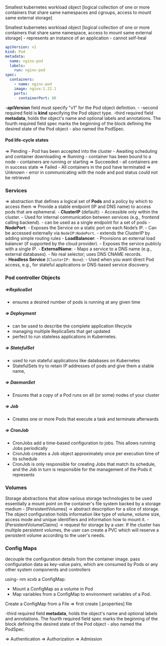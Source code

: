 
Smallest kubernetes workload object [logical collection of one or more containers that share same namespaces and cgroups, access to mount same external storage]

Smallest kubernetes workload object [logical collection of one or more containers that share same namespace, access to mount same external storage]
	- represents an instance of an application
	- cannot self-heal
```yaml
apiVersion: v1  
kind: Pod 
metadata:
  name: nginx-pod
  labels:
    run: nginx-pod
spec:
  containers:
	- name: nginx-pod  
    image: nginx:1.22.1  
    ports:
    - containerPort: 80

```

-**apiVersion** field must specify "v1" for the Pod object definition. -
	-second required field is **kind** specifying the Pod object type. 
	-third required field **metadata**, holds the object's name and optional labels and annotations. The fourth required field spec marks the beginning of the block defining the desired state of the Pod object - also named the PodSpec.


#### Pod life-cycle states
=> Pending
	- Pod has been accepted into the cluster
	- Awaiting scheduling and container downloading
=> Running 
	- container has been bound to a node
	- containers are running or starting
=> Succeeded
	- all containers are in success state
=> Failed 
	- All containers in the pod have terminated
=> Unknown
	- error in communicating with the node and pod status could not be retrieved

### Services
=> abstraction that defines a logical set of **Pods** and a policy by which to access them
=> Provide a stable endpoint (IP and DNS name) to access pods that are ephemeral.
	- **ClusterIP** (default):
	    - Accessible only within the cluster.
	    - Used for internal communication between services (e.g., frontend calling backend).
	    - can be used as a single endpoint for a set of pods
	- **NodePort**:
	    - Exposes the Service on a static port on each Node’s IP.
	    - Can be accessed externally via `NodeIP:NodePort`.
	    - extends the ClusterIP by adding simple routing rules
	- **LoadBalancer**:
	    - Provisions an external load balancer (if supported by the cloud provider).
	    - Exposes the service publicly with a single IP.
	- **ExternalName**:
	    - Maps a service to a DNS name (e.g., external databases).
	    - No real selector; uses DNS CNAME records.    
	- **Headless Service** (`ClusterIP: None`):
	    - Used when you want direct Pod access, e.g., for stateful applications or DNS-based service discovery.

### Pod controller Objects

##### =>ReplicaSet 
- ensures a desired number of pods is running at any given time
##### => Deployment
- can be used to describe the complete application lifecycle
- managing multiple ReplicaSets that get updated
- perfect to run stateless applications in Kubernetes.
##### => StatefulSet
- used to run stateful applications like databases on Kubernetes
- StatefulSets try to retain IP addresses of pods and give them a stable name,
##### => DaemonSet 
- Ensures that a copy of a Pod runs on all (or some) nodes of your cluster
##### => Job
- Creates one or more Pods that execute a task and terminate afterwards
##### => CronJob
- CronJobs add a time-based configuration to jobs. This allows running Jobs periodically
- CronJob creates a Job object approximately once per execution time of its schedule
- CronJob is only responsible for creating Jobs that match its schedule, and the Job in turn is responsible for the management of the Pods it represents



### Volumes
Storage abstractions that allow various storage technologies to be used essentially a mount point on the container's file system backed by a storage medium
	- [PersistentVolumes] -> abstract description for a slice of storage. The object configuration holds information like type of volume, volume size, access mode and unique identifiers and information how to mount it.
	- [PersistentVolumeClaims] -> request for storage by a user. If the cluster has multiple persistent volumes, the user can create a PVC which will reserve a persistent volume according to the user's needs. 

### Config Maps
decouple the configuration details from the container image.
pass configuration data as key-value pairs, which are consumed by Pods or any other system components and controllers

using-  nm xcvb a ConfigMap:
- Mount a ConfigMap as a volume in Pod
- Map variables from a ConfigMap to environment variables of a Pod.

Create a ConfigMap from a File => first create [.properties] file



-third required field **metadata**, holds the object's name and optional labels and annotations. The fourth required field spec marks the beginning of the block defining the desired state of the Pod object - also named the PodSpec.

=> Authentication => Authorization => Admission 


